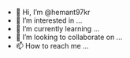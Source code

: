 - 👋 Hi, I’m @hemant97kr
- 👀 I’m interested in ...
- 🌱 I’m currently learning ...
- 💞️ I’m looking to collaborate on ...
- 📫 How to reach me ...

<!---
hemant97kr/hemant97kr is a ✨ special ✨ repository because its `README.md` (this file) appears on your GitHub profile.
You can click the Preview link to take a look at your changes.
--->
